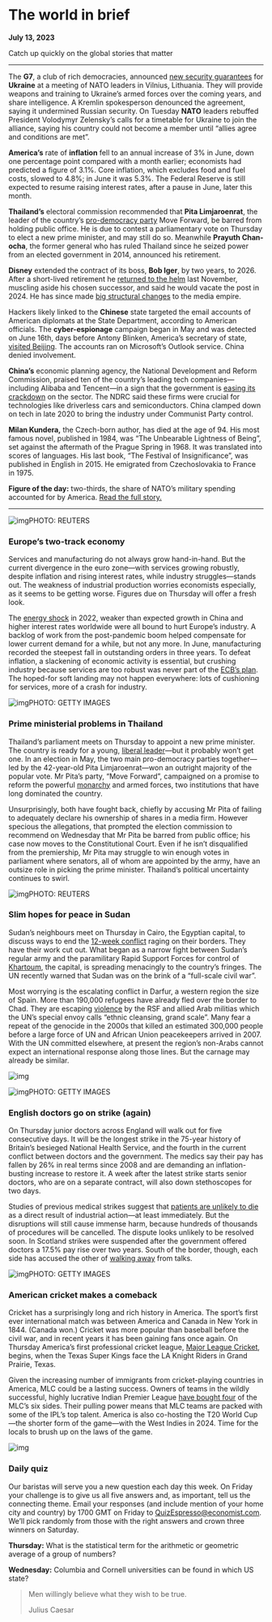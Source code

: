 # The world in brief

**July 13, 2023**

Catch up quickly on the global stories that matter

------

The **G7**, a club of rich democracies, announced [new security guarantees](https://www.economist.com/europe/2023/07/12/nato-did-not-give-volodymyr-zelensky-everything-he-wanted) for **Ukraine** at a meeting of NATO leaders in Vilnius, Lithuania. They will provide weapons and training to Ukraine’s armed forces over the coming years, and share intelligence. A Kremlin spokesperson denounced the agreement, saying it undermined Russian security. On Tuesday **NATO** leaders rebuffed President Volodymyr Zelensky’s calls for a timetable for Ukraine to join the alliance, saying his country could not become a member until “allies agree and conditions are met”.

**America’s** rate of **inflation** fell to an annual increase of 3% in June, down one percentage point compared with a month earlier; economists had predicted a figure of 3.1%. Core inflation, which excludes food and fuel costs, slowed to 4.8%; in June it was 5.3%. The Federal Reserve is still expected to resume raising interest rates, after a pause in June, later this month.

**Thailand’s** electoral commission recommended that **Pita Limjaroenrat**, the leader of the country’s [pro-democracy party](https://www.economist.com/asia/2023/05/15/thailands-pro-democracy-parties-trounce-the-military-establishment) Move Forward, be barred from holding public office. He is due to contest a parliamentary vote on Thursday to elect a new prime minister, and may still do so. Meanwhile **Prayuth Chan-ocha**, the former general who has ruled Thailand since he seized power from an elected government in 2014, announced his retirement.

**Disney** extended the contract of its boss, **Bob Iger**, by two years, to 2026. After a short-lived retirement he [returned to the helm](https://www.economist.com/leaders/2022/11/21/disney-brings-back-a-star-of-the-past-but-its-real-problem-is-the-script) last November, muscling aside his chosen successor, and said he would vacate the post in 2024. He has since made [big structural changes](https://www.economist.com/business/2023/02/16/bob-iger-makes-big-changes-at-disney) to the media empire.

Hackers likely linked to the **Chinese** state targeted the email accounts of American diplomats at the State Department, according to American officials. The **cyber-espionage** campaign began in May and was detected on June 16th, days before Antony Blinken, America’s secretary of state, [visited Beijing](https://www.economist.com/china/2023/06/09/america-and-china-try-to-move-past-a-new-bump-in-relations). The accounts ran on Microsoft’s Outlook service. China denied involvement.

**China’s** economic planning agency, the National Development and Reform Commission, praised ten of the country’s leading tech companies—including Alibaba and Tencent—in a sign that the government is [easing its crackdown](https://www.economist.com/business/2023/01/19/chinas-tech-crackdown-starts-to-ease) on the sector. The NDRC said these firms were crucial for technologies like driverless cars and semiconductors. China clamped down on tech in late 2020 to bring the industry under Communist Party control.

**Milan Kundera,** the Czech-born author, has died at the age of 94. His most famous novel, published in 1984, was “The Unbearable Lightness of Being”, set against the aftermath of the Prague Spring in 1968. It was translated into scores of languages. His last book, “The Festival of Insignificance”, was published in English in 2015. He emigrated from Czechoslovakia to France in 1975.

**Figure of the day:** two-thirds, the share of NATO’s military spending accounted for by America. [Read the full story.](https://www.economist.com/international/2023/07/11/what-would-europe-do-if-trump-won)

------

![img](https://niceboy.online/insight/public/Espresso/PHOTOS/20230715_dap326.jpg)PHOTO: REUTERS

### Europe’s two-track economy

Services and manufacturing do not always grow hand-in-hand. But the current divergence in the euro zone—with services growing robustly, despite inflation and rising interest rates, while industry struggles—stands out. The weakness of industrial production worries economists especially, as it seems to be getting worse. Figures due on Thursday will offer a fresh look.

The [energy shock](https://www.economist.com/finance-and-economics/2022/06/05/europes-economy-grapples-with-an-acute-energy-shock) in 2022, weaker than expected growth in China and higher interest rates worldwide were all bound to hurt Europe’s industry. A backlog of work from the post-pandemic boom helped compensate for lower current demand for a while, but not any more. In June, manufacturing recorded the steepest fall in outstanding orders in three years. To defeat inflation, a slackening of economic activity is essential, but crushing industry because services are too robust was never part of the [ECB’s plan](https://www.economist.com/leaders/2022/06/23/how-fighting-inflation-could-imperil-the-euro-zone). The hoped-for soft landing may not happen everywhere: lots of cushioning for services, more of a crash for industry.

![img](https://niceboy.online/insight/public/Espresso/PHOTOS/20230715_dap332.jpg)PHOTO: GETTY IMAGES

### Prime ministerial problems in Thailand

Thailand’s parliament meets on Thursday to appoint a new prime minister. The country is ready for a young, [liberal leader](https://www.economist.com/leaders/2023/05/18/the-humiliation-of-thailands-regime-is-a-boost-for-asian-democracy)—but it probably won’t get one. In an election in May, the two main pro-democracy parties together—led by the 42-year-old Pita Limjaroenrat—won an outright majority of the popular vote. Mr Pita’s party, “Move Forward”, campaigned on a promise to reform the powerful [monarchy](https://www.economist.com/1843/2020/11/24/the-crown-and-the-crop-top-the-king-of-thailand-in-six-objects) and armed forces, two institutions that have long dominated the country.

Unsurprisingly, both have fought back, chiefly by accusing Mr Pita of failing to adequately declare his ownership of shares in a media firm. However specious the allegations, that prompted the election commission to recommend on Wednesday that Mr Pita be barred from public office; his case now moves to the Constitutional Court. Even if he isn’t disqualified from the premiership, Mr Pita may struggle to win enough votes in parliament where senators, all of whom are appointed by the army, have an outsize role in picking the prime minister. Thailand’s political uncertainty continues to swirl.

![img](https://niceboy.online/insight/public/Espresso/PHOTOS/20230715_dap330.jpg)PHOTO: REUTERS

### Slim hopes for peace in Sudan

Sudan’s neighbours meet on Thursday in Cairo, the Egyptian capital, to discuss ways to end the [12-week conflict](https://www.economist.com/middle-east-and-africa/2023/04/20/sudan-is-sliding-towards-civil-war) raging on their borders. They have their work cut out. What began as a narrow fight between Sudan’s regular army and the paramilitary Rapid Support Forces for control of [Khartoum](https://www.economist.com/middle-east-and-africa/2023/04/27/the-battle-for-khartoum-is-just-the-beginning-of-sudans-nightmare), the capital, is spreading menacingly to the country’s fringes. The UN recently warned that Sudan was on the brink of a “full-scale civil war”.

Most worrying is the escalating conflict in Darfur, a western region the size of Spain. More than 190,000 refugees have already fled over the border to Chad. They are escaping [violence](https://www.economist.com/middle-east-and-africa/2019/11/28/sudans-revolution-could-end-the-conflict-in-darfur) by the RSF and allied Arab militias which the UN’s special envoy calls “ethnic cleansing, grand scale”. Many fear a repeat of the genocide in the 2000s that killed an estimated 300,000 people before a large force of UN and African Union peacekeepers arrived in 2007. With the UN committed elsewhere, at present the region’s non-Arabs cannot expect an international response along those lines. But the carnage may already be similar.

![img](https://niceboy.online/insight/public/Espresso/PHOTOS/20230715_DAM960.jpg)

![img](https://niceboy.online/insight/public/Espresso/PHOTOS/20230715_dap327.jpg)PHOTO: GETTY IMAGES

### English doctors go on strike (again)

On Thursday junior doctors across England will walk out for five consecutive days. It will be the longest strike in the 75-year history of Britain’s besieged National Health Service, and the fourth in the current conflict between doctors and the government. The medics say their pay has fallen by 26% in real terms since 2008 and are demanding an inflation-busting increase to restore it. A week after the latest strike starts senior doctors, who are on a separate contract, will also down stethoscopes for two days.

Studies of previous medical strikes suggest that [patients are unlikely to die](https://www.ncbi.nlm.nih.gov/pmc/articles/PMC9643090/) as a direct result of industrial action—at least immediately. But the disruptions will still cause immense harm, because hundreds of thousands of procedures will be cancelled. The dispute looks unlikely to be resolved soon. In Scotland strikes were suspended after the government offered doctors a 17.5% pay rise over two years. South of the border, though, each side has accused the other of [walking away](https://news.sky.com/story/health-secretary-steve-barclay-criticises-junior-doctors-for-walking-away-from-talks-ahead-of-strike-12913284) from talks.

![img](https://niceboy.online/insight/public/Espresso/PHOTOS/AW_Espresso_2023_7_13.jpg)PHOTO: GETTY IMAGES

### American cricket makes a comeback

Cricket has a surprisingly long and rich history in America. The sport’s first ever international match was between America and Canada in New York in 1844. (Canada won.) Cricket was more popular than baseball before the civil war, and in recent years it has been gaining fans once again. On Thursday America’s first professional cricket league, [Major League Cricket](https://www.economist.com/united-states/2023/07/06/can-baseball-fans-be-won-over-by-the-worlds-second-biggest-sport), begins, when the Texas Super Kings face the LA Knight Riders in Grand Prairie, Texas.

Given the increasing number of immigrants from cricket-playing countries in America, MLC could be a lasting success. Owners of teams in the wildly successful, highly lucrative Indian Premier League [have bought four](https://www.economist.com/asia/2023/03/31/the-indian-premier-league-is-taking-over-global-cricket) of the MLC’s six sides. Their pulling power means that MLC teams are packed with some of the IPL’s top talent. America is also co-hosting the T20 World Cup—the shorter form of the game—with the West Indies in 2024. Time for the locals to brush up on the laws of the game.

![img](https://niceboy.online/insight/public/Espresso/PHOTOS/QuizNEW_37_76.jpeg)

### Daily quiz

Our baristas will serve you a new question each day this week. On Friday your challenge is to give us all five answers and, as important, tell us the connecting theme. Email your responses (and include mention of your home city and country) by 1700 GMT on Friday to [QuizEspresso@economist.com](https://mail.google.com/mail/?view=cm&fs=1&tf=1&to=QuizEspresso@economist.com). We’ll pick randomly from those with the right answers and crown three winners on Saturday.

**Thursday:** What is the statistical term for the arithmetic or geometric average of a group of numbers?

**Wednesday:** Columbia and Cornell universities can be found in which US state?

> Men willingly believe what they wish to be true.
>
> Julius Caesar

